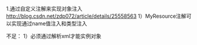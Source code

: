 

1.通过自定义注解来实现对象注入
http://blog.csdn.net/zdp072/article/details/25558563
1）MyResource注解可以实现通过name值注入和类型注入


不足：
1）必须通过解析xml才能实例对象